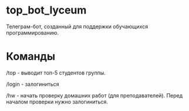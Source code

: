 # top_bot_lyceum
Телеграм-бот, созданный для поддержки обучающихся программированию.

# Команды
/top - выводит топ-5 студентов группы.

/login - залогиниться

/hw - начать проверку домашних работ (для преподавателей). Перед началом проверки нужно залогиниться.
